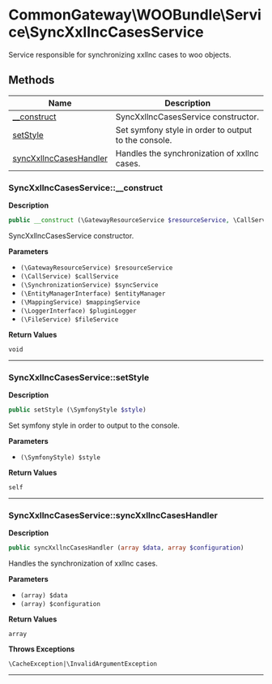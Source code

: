 # CommonGateway\WOOBundle\Service\SyncXxllncCasesService  

Service responsible for synchronizing xxllnc cases to woo objects.





## Methods

| Name | Description |
|------|-------------|
|[__construct](#syncxxllnccasesservice__construct)|SyncXxllncCasesService constructor.|
|[setStyle](#syncxxllnccasesservicesetstyle)|Set symfony style in order to output to the console.|
|[syncXxllncCasesHandler](#syncxxllnccasesservicesyncxxllnccaseshandler)|Handles the synchronization of xxllnc cases.|




### SyncXxllncCasesService::__construct  

**Description**

```php
public __construct (\GatewayResourceService $resourceService, \CallService $callService, \SynchronizationService $syncService, \EntityManagerInterface $entityManager, \MappingService $mappingService, \LoggerInterface $pluginLogger, \FileService $fileService)
```

SyncXxllncCasesService constructor. 

 

**Parameters**

* `(\GatewayResourceService) $resourceService`
* `(\CallService) $callService`
* `(\SynchronizationService) $syncService`
* `(\EntityManagerInterface) $entityManager`
* `(\MappingService) $mappingService`
* `(\LoggerInterface) $pluginLogger`
* `(\FileService) $fileService`

**Return Values**

`void`


<hr />


### SyncXxllncCasesService::setStyle  

**Description**

```php
public setStyle (\SymfonyStyle $style)
```

Set symfony style in order to output to the console. 

 

**Parameters**

* `(\SymfonyStyle) $style`

**Return Values**

`self`




<hr />


### SyncXxllncCasesService::syncXxllncCasesHandler  

**Description**

```php
public syncXxllncCasesHandler (array $data, array $configuration)
```

Handles the synchronization of xxllnc cases. 

 

**Parameters**

* `(array) $data`
* `(array) $configuration`

**Return Values**

`array`




**Throws Exceptions**


`\CacheException|\InvalidArgumentException`


<hr />

